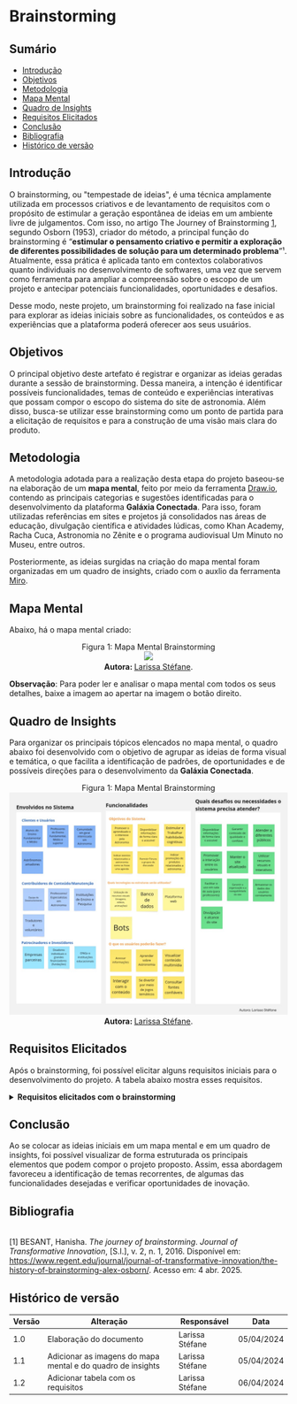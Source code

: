 # Brainstorming

## Sumário

* [Introdução](#Introdução)
* [Objetivos](#Objetivos)
* [Metodologia](#Metodologia)
* [Mapa Mental](#Mapa-Mental)
* [Quadro de Insights](#Quadro-de-Insights)
* [Requisitos Elicitados](#Requisitos-Elicitados)
* [Conclusão](#Conclusão)
* [Bibliografia](#Bibliografia)
* [Histórico de versão](#Histórico-de-versão)

## Introdução

O brainstorming, ou "tempestade de ideias", é uma técnica amplamente utilizada em processos criativos e de levantamento de requisitos com o propósito de estimular a geração espontânea de ideias em um ambiente livre de julgamentos. Com isso, no artigo The Journey of Brainstorming [1](#ref1), segundo Osborn (1953), criador do método, a principal função do brainstorming é “**estimular o pensamento criativo e permitir a exploração de diferentes possibilidades de solução para um determinado problema**”¹. Atualmente, essa prática é aplicada tanto em contextos colaborativos quanto individuais no desenvolvimento de softwares, uma vez que servem como ferramenta para ampliar a compreensão sobre o escopo de um projeto e antecipar potenciais funcionalidades, oportunidades e desafios.

Desse modo, neste projeto, um brainstorming foi realizado na fase inicial para explorar as ideias iniciais sobre as funcionalidades, os conteúdos e as experiências que a plataforma poderá oferecer aos seus usuários. 

## Objetivos

O principal objetivo deste artefato é registrar e organizar as ideias geradas durante a sessão de brainstorming. Dessa maneira, a intenção é identificar possíveis funcionalidades, temas de conteúdo e experiências interativas que possam compor o escopo do sistema do site de astronomia. Além disso, busca-se utilizar esse brainstorming como um ponto de partida para a elicitação de requisitos e para a construção de uma visão mais clara do produto.

## Metodologia

A metodologia adotada para a realização desta etapa do projeto baseou-se na elaboração de um **mapa mental**, feito por meio da ferramenta [Draw.io](https://app.diagrams.net/), contendo as principais categorias e sugestões identificadas para o desenvolvimento da plataforma **Galáxia Conectada**. Para isso, foram utilizadas referências em sites e projetos já consolidados nas áreas de educação, divulgação científica e atividades lúdicas, como Khan Academy, Racha Cuca, Astronomia no Zênite e o programa audiovisual Um Minuto no Museu, entre outros. 

Posteriormente, as ideias surgidas na criação do mapa mental foram organizadas em um quadro de insights, criado com o auxlio da ferramenta [Miro](https://miro.com/pt/).

## Mapa Mental

Abaixo, há o mapa mental criado:

<div align="center">
    Figura 1: Mapa Mental Brainstorming
    <br>
    <img src="https://github.com/UnBArqDsw2025-1-Turma02/2025.1-T02-_G9_GalaxiaConectada_Entrega01/blob/main/docs/Base/Imagens/BrainstormTeste.png?raw=true">
    <br>
     <b> Autora: </b> <a href="https://github.com/SkywalkerSupreme">Larissa Stéfane</a>.
    <br>
</div>

**Observação**: Para poder ler e analisar o mapa mental com todos os seus detalhes, baixe a imagem ao apertar na imagem o botão direito.

##  Quadro de Insights

Para organizar os principais tópicos elencados no mapa mental, o quadro abaixo foi desenvolvido com o objetivo de agrupar as ideias de forma visual e temática, o que facilita a identificação de padrões, de oportunidades e de possíveis direções para o desenvolvimento da **Galáxia Conectada**.

<div align="center">
    Figura 1: Mapa Mental Brainstorming
    <br>
    <img src="https://raw.githubusercontent.com/UnBArqDsw2025-1-Turma02/2025.1-T02-_G9_GalaxiaConectada_Entrega01/refs/heads/main/docs/Base/Imagens/QuadroInsights(BrainStorming).jpg">
    <br>
     <b> Autora: </b> <a href="https://github.com/SkywalkerSupreme">Larissa Stéfane</a>.
    <br>
</div>

## Requisitos Elicitados

Após o brainstorming, foi possível elicitar alguns requisitos iniciais para o desenvolvimento do projeto. A tabela abaixo mostra esses requisitos.

<details>
  <summary size="20"><b> Requisitos elicitados com o brainstorming </b></summary> 

| Número | Requisito                                                    | Tipo | Funcionalidade/Objetivo                                                                                                                               |
|--------------------------------------------------------------|-------------------|-----------------------------------------------------------------------------------------------------------------------------------------------------------------------------------------|----|
|01 | **Apresentação de Informações de Base Teórica** | Funcional         | Disponibilizar o conhecimento fundamental para a compreensão da astronomia.                                                                                                                 |
|02 | **Conteúdo em Formato de Textos Explicativos** | Funcional         | Apresentar conceitos, teorias e fatos astronômicos de maneira escrita e detalhada.                                                                                                      |
|03 | **Utilização de Imagens Ilustrativas** | Funcional         | Visualizar objetos celestes, fenômenos e diagramas para auxiliar na compreensão.                                                                                                           |
|04 | **Incorporação de Vídeos Educacionais** | Funcional         | Exibir explicações dinâmicas, simulações visuais e documentários relacionados à astronomia.                                                                                                |
|05 | **Inclusão de Animações Demonstrativas** | Funcional         | Apresentar processos complexos e movimentos celestes de forma visualmente intuitiva.                                                                                                    |
|06 | **Oferta de Simulações Interativas** | Funcional         | Permitir que os usuários manipulem parâmetros e observem os resultados de fenômenos astronômicos.                                                                                             |
|07 | **Disponibilização de Links para Fontes Externas Confiáveis** | Funcional         | Direcionar os usuários para informações adicionais e aprofundamento em outros recursos online.                                                                                             |
|08 | **Criação e Manutenção de um Glossário de Termos Astronômicos** | Funcional         | Definir e explicar os termos técnicos específicos da área para facilitar o entendimento.                                                                                                 |
|09 | **Apresentação de uma Cronologia de Eventos Astronômicos Significativos** | Funcional         | Exibir uma linha do tempo com os principais descobrimentos, eventos e marcos da história da astronomia.                                                                            |
|10 | **Publicação de Biografias de Astrônomos Relevantes** | Funcional         | Informar sobre a vida, as contribuições e os trabalhos de cientistas importantes para o desenvolvimento da astronomia.                                                                    |
|11| **Possibilidade de Acesso a Artigos Científicos (com filtros)** | Funcional         | Permitir a busca e visualização de artigos acadêmicos relevantes para estudos mais avançados.                                                                                              |
|12| **Sugestões de Livros para Aprofundamento Teórico** | Funcional         | Recomendar obras literárias que abordem os temas de forma mais extensa e detalhada.                                                                                                      |
|13| **Indicação de Softwares e Ferramentas Úteis para Estudo e Prática** | Funcional         | Apresentar aplicativos e programas que auxiliem na observação, análise de dados e simulações astronômicas.                                                                           |
|14| **Informações Detalhadas sobre Observatórios Astronômicos** | Funcional         | Fornecer dados sobre a localização, equipamentos e pesquisas realizadas em diferentes observatórios.                                                                                         |
|15| **Organização do Conteúdo por Nível de Aprendizado do Usuário** | Funcional         | Estruturar o material de forma progressiva, atendendo a diferentes níveis de conhecimento.                                                                                                 |
|16| **Disponibilização de Conteúdo Introdutório para Iniciantes** | Funcional         | Oferecer materiais básicos e acessíveis para quem está começando a aprender sobre astronomia.                                                                                                |
|17| **Apresentação de Conteúdo de Nível Intermediário** | Funcional         | Fornecer informações com maior profundidade e complexidade para usuários com algum conhecimento prévio.                                                                                       |
|18| **Oferta de Conteúdo Avançado e Especializado** | Funcional         | Apresentar tópicos complexos e específicos para estudantes e entusiastas com conhecimento aprofundado.                                                                                       |
|19| **Implementação de Avaliações e Quizzes Interativos com Feedback** | Funcional         | Permitir que os usuários testem seus conhecimentos e recebam feedback imediato sobre seu desempenho.                                                                                    |
|20| **Disponibilização de Exercícios Práticos e Problemas para Resolver** | Funcional         | Proporcionar a aplicação dos conceitos aprendidos através de atividades práticas.                                                                                                    |
|21| **Criação de um Fórum de Discussão Moderado** | Funcional         | Facilitar a interação entre os usuários para troca de dúvidas, informações e debates sobre temas astronômicos.                                                                            |
|22| **Possibilidade de Formação de Grupos de Estudo Virtuais** | Funcional         | Permitir que os usuários se organizem em comunidades para estudar e colaborar em conjunto.                                                                                                |
|23| **Implementação de um Sistema de Chat Online para Suporte e Dúvidas** | Funcional         | Oferecer um canal de comunicação em tempo real para esclarecer dúvidas e fornecer assistência.                                                                                         |
|24| **Disponibilização de Tutoriais e Manuais Passo a Passo** | Funcional         | Fornecer guias detalhados sobre como realizar tarefas específicas relacionadas à astronomia (ex: usar um telescópio, identificar constelações).                                          |
|25| **Criação de uma seção de Perguntas Frequentes (FAQ) Abrangente** | Funcional         | Responder às dúvidas mais comuns dos usuários de forma clara e concisa.                                                                                                             |
|26| **Oferta de Suporte Técnico para Problemas de Acesso e Navegação** | Funcional         | Prestar assistência aos usuários que enfrentarem dificuldades técnicas com o site.                                                                                                   |
|27| **Publicação Regular de Notícias e Novidades da Área Astronômica** | Funcional         | Manter os usuários atualizados sobre as últimas descobertas, eventos e pesquisas na astronomia.                                                                                         |
|28| **Disponibilização de um Calendário de Eventos Astronômicos Visíveis** | Funcional         | Informar sobre datas e horários de fenômenos astronômicos como eclipses, chuvas de meteoros e conjunções planetárias.                                                              |
|29| **Criação de uma Área de Recursos Dedicada a Professores** | Funcional         | Oferecer materiais de apoio pedagógico para o ensino de astronomia em sala de aula.                                                                                                   |
|30| **Sugestões de Atividades Práticas e Experimentos para o Ensino** | Funcional         | Propor ideias para atividades que envolvam os alunos de forma prática no aprendizado da astronomia.                                                                                    |
|31| **Disponibilização de Materiais Didáticos para Download (PDFs, apresentações)** | Funcional         | Permitir que os professores e alunos acessem e utilizem recursos offline para estudo e ensino.                                                                               |
|32| **Implementação de um Sistema de Cadastro e Login de Usuários** | Funcional         | Permitir a identificação dos usuários para acesso a funcionalidades personalizadas e acompanhamento do progresso.                                                                      |
|33| **Possibilidade de Personalização do Perfil do Usuário** | Funcional         | Permitir que os usuários configurem suas preferências e informações pessoais no site.                                                                                                  |
|34| **Registro e Acompanhamento do Histórico de Acesso e Aprendizado do Usuário** | Funcional         | Permitir que os usuários revisitem conteúdos já visualizados e acompanhem seu progresso no aprendizado.                                                                      |
|35| **Implementação de um Sistema de Busca Interna Robusto e Eficiente** | Funcional         | Permitir que os usuários encontrem rapidamente informações específicas dentro do site.                                                                                               |
|36| **Opções Avançadas de Filtragem e Categorização de Conteúdo** | Funcional         | Facilitar a busca por tópicos específicos através de filtros por nível, tema, formato e outros critérios.                                                                                 |
|37| **Desenvolvimento de um Design Atraente, Intuitivo e de Fácil Navegação** | Não Funcional     | Proporcionar uma experiência visual agradável e uma navegação clara e eficiente pelo site.                                                                                     |
|38| **Garantia de Acessibilidade do Site em Diferentes Dispositivos (Responsividade)** | Não Funcional     | Assegurar que o site funcione corretamente e se adapte a diferentes tamanhos de tela (desktops, tablets, smartphones).                                                     |
|39| **Implementação de Medidas de Segurança para Proteção dos Dados dos Usuários** | Não Funcional     | Garantir a confidencialidade e a integridade das informações pessoais dos usuários cadastrados.                                                                               |
|40| **Otimização do Desempenho do Site para Carregamento Rápido das Páginas** | Não Funcional     | Assegurar que o site carregue rapidamente para proporcionar uma experiência de usuário fluida.                                                                                   |
|41| **Integração com Plataformas de Redes Sociais para Compartilhamento de Conteúdo** | Funcional         | Permitir que os usuários compartilhem facilmente conteúdos interessantes do site em suas redes sociais.                                                                    |
|42| **Implementação de um Sistema de Avaliação e Feedback do Conteúdo pelos Usuários** | Funcional         | Coletar opiniões e sugestões dos usuários sobre a qualidade e relevância do material disponibilizado.                                                                     |

<b> Autora: </b> <a href="https://github.com/SkywalkerSupreme">Larissa Stéfane</a>.

</details>


## Conclusão

Ao se colocar as ideias iniciais em um mapa mental e em um quadro de insights, foi possível visualizar de forma estruturada os principais elementos que podem compor o  projeto proposto. Assim, essa abordagem favoreceu a identificação de temas recorrentes, de algumas das funcionalidades desejadas e verificar oportunidades de inovação.

## Bibliografia

<a name="ref1"></a>  
[1] BESANT, Hanisha. *The journey of brainstorming*. *Journal of Transformative Innovation*, [S.l.], v. 2, n. 1, 2016. Disponível em: <https://www.regent.edu/journal/journal-of-transformative-innovation/the-history-of-brainstorming-alex-osborn/>. Acesso em: 4 abr. 2025.

## Histórico de versão

| Versão | Alteração | Responsável | Data |
| - | - | - | - |
| 1.0 | Elaboração do documento| Larissa Stéfane | 05/04/2024 |
| 1.1 | Adicionar as imagens do mapa mental e do quadro de insights | Larissa Stéfane | 05/04/2024 |
| 1.2 | Adicionar tabela com os requisitos | Larissa Stéfane | 06/04/2024 |
